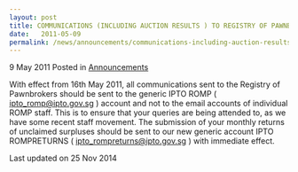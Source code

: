 ```yaml
---
layout: post
title: COMMUNICATIONS (INCLUDING AUCTION RESULTS ) TO REGISTRY OF PAWNBROKERS
date:   2011-05-09
permalink: /news/announcements/communications-including-auction-results-to-registry-of-pawnbrokers
---
```


9 May 2011 Posted in [Announcements](/news/announcements) 

With effect from 16th May 2011, all communications sent to the Registry of Pawnbrokers should be sent to the generic IPTO ROMP ( ipto_romp@ipto.gov.sg ) account and not to the email accounts of individual ROMP staff. This is to ensure that your queries are being attended to, as we have some recent staff movement. The submission of your monthly returns of unclaimed surpluses should be sent to our new generic account IPTO ROMPRETURNS ( ipto_rompreturns@ipto.gov.sg ) with immediate effect.

<p class="right-side-updated">Last updated on 25 Nov 2014</p> 
